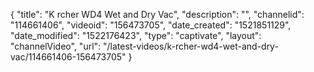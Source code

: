 {
    "title": "K rcher WD4 Wet and Dry Vac",
    "description": "",
    "channelid": "114661406",
    "videoid": "156473705",
    "date_created": "1521851129",
    "date_modified": "1522176423",
    "type": "captivate",
    "layout": "channelVideo",
    "url": "\/latest-videos\/k-rcher-wd4-wet-and-dry-vac\/114661406-156473705"
}